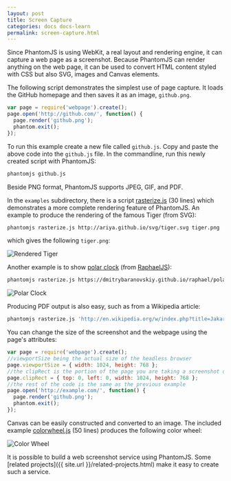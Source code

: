 ```yaml
---
layout: post
title: Screen Capture
categories: docs docs-learn
permalink: screen-capture.html
---
```


Since PhantomJS is using WebKit, a real layout and rendering engine, it can capture a web page as a screenshot. Because PhantomJS can render anything on the web page, it can be used to convert HTML content styled with CSS but also SVG, images and Canvas elements.

The following script demonstrates the simplest use of page capture. It loads the GitHub homepage and then saves it as an image, `github.png`.

```javascript
var page = require('webpage').create();
page.open('http://github.com/', function() {
  page.render('github.png');
  phantom.exit();
});
```

To run this example create a new file called `github.js`. Copy and paste the above code into the `github.js` file. In the commandline, run this newly created script with PhantomJS:

```bash
phantomjs github.js
```

Beside PNG format, PhantomJS supports JPEG, GIF, and PDF.

In the `examples` subdirectory, there is a script [rasterize.js](https://github.com/ariya/phantomjs/blob/master/examples/rasterize.js) (30 lines) which demonstrates a more complete rendering feature of PhantomJS. An example to produce the rendering of the famous Tiger (from SVG):

```bash
phantomjs rasterize.js http://ariya.github.io/svg/tiger.svg tiger.png
```
which gives the following `tiger.png`:

![Rendered Tiger](http://lh6.ggpht.com/_Oijhf1ZPv-4/TR6iM8J0KrI/AAAAAAAABy4/RCZ8Eg567LM/s400/tiger.png)

Another example is to show [polar clock](https://dmitrybaranovskiy.github.io/raphael/polar-clock.html) (from [RaphaelJS](https://dmitrybaranovskiy.github.io/raphael/)):

```bash
phantomjs rasterize.js https://dmitrybaranovskiy.github.io/raphael/polar-clock.html clock.png
```

![Polar Clock](https://lh5.googleusercontent.com/_Oijhf1ZPv-4/TUuUx1o-tuI/AAAAAAAAB00/Ba-Gxl5Zp6Q/s288/polar-clock.png)

Producing PDF output is also easy, such as from a Wikipedia article:

```bash
phantomjs rasterize.js 'http://en.wikipedia.org/w/index.php?title=Jakarta&printable=yes' jakarta.pdf
```

You can change the size of the screenshot and the webpage using the page's attributes:

```javascript
var page = require('webpage').create();
//viewportSize being the actual size of the headless browser
page.viewportSize = { width: 1024, height: 768 };
//the clipRect is the portion of the page you are taking a screenshot of
page.clipRect = { top: 0, left: 0, width: 1024, height: 768 };
//the rest of the code is the same as the previous example
page.open('http://example.com/', function() {
  page.render('github.png');
  phantom.exit();
});
```


Canvas can be easily constructed and converted to an image. The included example [colorwheel.js](https://github.com/ariya/phantomjs/blob/master/examples/colorwheel.js) (50 lines) produces the following color wheel:

![Color Wheel](https://lh3.googleusercontent.com/-xSIzxPtJULw/TVzeP4NPMDI/AAAAAAAAB10/k-c8jB6I5Cg/s288/colorwheel.png)

It is possible to build a web screenshot service using PhantomJS. Some [related projects]({{ site.url }}/related-projects.html) make it easy to create such a service.

